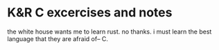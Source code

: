 # K&R C excercises and notes

the white house wants me to learn rust. no thanks.
i must learn the best language that they are afraid of– C.
